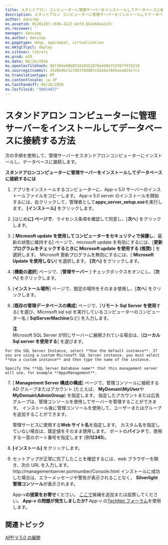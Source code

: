 ```yaml
---
title: スタンドアロン コンピューターに管理サーバーをインストールしてデータベースに接続する方法
description: スタンドアロン コンピューターに管理サーバーをインストールしてデータベースに接続する方法
author: dansimp
ms.assetid: 95281287-cb56-4117-befd-854268ea147c
ms.reviewer: ''
manager: dansimp
ms.author: dansimp
ms.pagetype: mdop, appcompat, virtualization
ms.mktglfcycl: deploy
ms.sitesec: library
ms.prod: w10
ms.date: 06/16/2016
ms.openlocfilehash: 86f384e88b85101855287bb428e75376f7974219
ms.sourcegitcommit: 354664bc527d93f80687cd2eba70d1eea024c7c3
ms.translationtype: MT
ms.contentlocale: ja-JP
ms.lasthandoff: 06/26/2020
ms.locfileid: "10814027"
---
```

# スタンドアロン コンピューターに管理サーバーをインストールしてデータベースに接続する方法


次の手順を使用して、管理サーバーをスタンドアロンコンピューターにインストールし、データベースに接続します。

**スタンドアロンコンピューターに管理サーバーをインストールしてデータベースに接続するには**

1.  アプリをインストールするコンピューターに、App-v 5.0 サーバーのインストールファイルをコピーします。 App-v 5.0 server のインストールを開始するには、右クリックして、管理者として**appv\_server\_setup.exe**を実行します。 **[インストール]** をクリックします。

2.  [はじめ**に] ページで**、ライセンス条項を確認して同意し、[**次へ**] をクリックします。

3.  [ **Microsoft update を使用してコンピューターをセキュリティで保護し**、最新の状態に維持する] ページで、microsoft update を有効にするには、[**更新プログラムをチェックするときに Microsoft update を使用する (推奨)** ] を選択します。 Microsoft 更新プログラムを無効にするには、[ **Microsoft Update を使用しない**] を選択します。 **[次へ]** をクリックします。

4.  [**機能の選択**] ページで、[**管理サーバー** ] チェックボックスをオンにし、[**次へ**] をクリックします。

5.  [**インストール場所**] ページで、既定の場所をそのまま使用し、[**次へ**] をクリックします。

6.  [**既存の管理データベースの構成**] ページで、[**リモート Sql Server を使用**する] を選び、Microsoft sql sql を実行しているコンピューターのコンピューター名 ( **SqlServerMachine**など) を入力します。

    **注**  
    Microsoft SQL Server が同じサーバーに展開されている場合は、[**ローカル Sql server を使用する**] を選びます。



~~~
For the SQL Server Instance, select **Use the default instance**. If you are using a custom Microsoft SQL Server instance, you must select **Use a custom instance** and then type the name of the instance.

Specify the **SQL Server Database name** that this management server will use, for example **AppvManagement**.
~~~

7. [ **Management Server 構成の構成**] ページで、管理コンソールに接続する AD グループまたはアカウント (たとえば、 **MyDomain\\MyUser**や**MyDomain\\AdminGroup**) を指定します。 指定したアカウントまたは広告グループは、管理コンソールを使用してサーバーを管理することができます。 インストール後に管理コンソールを使用して、ユーザーまたはグループを追加することができます。

   管理サービスに使用する**Web サイト名**を指定します。 カスタム名を指定していない場合は、既定値をそのまま使用します。 ポートの**バインド**で、使用する一意のポート番号を指定します (例**12345**)。

8. **[インストール]** をクリックします。

9. セットアップが正常に完了したことを確認するには、web ブラウザーを開き、次の URL を入力します。 http://managementserver:portnumber/Console.html インストールに成功した場合は、エラーメッセージや警告が表示されることなく、 **Silverlight 管理コンソール**が表示されます。

   App-v**の提案をお寄せ**ください。 [ここで](http://appv.uservoice.com/forums/280448-microsoft-application-virtualization)候補を追加または投票してください。 **App-v の問題が発生しましたか?** App-v の[TechNet フォーラム](https://social.technet.microsoft.com/Forums/home?forum=mdopappv)を使用します。

## 関連トピック


[APP-V 5.0 の展開](deploying-app-v-50.md)









